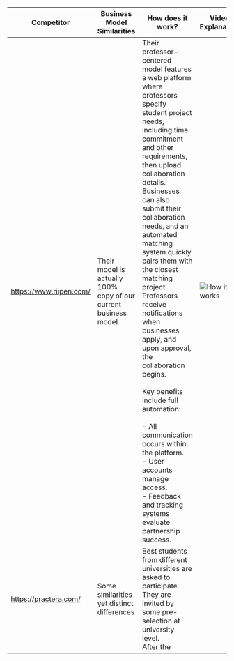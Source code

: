 
| Competitor              | Business Model Similarities                                      | How does it work?                                                                                                                                                                                                                                                                                                                                                                                                                                                                                                                                                                                                                                    | Video Explanation                                          | Scale                                                                              | Action Steps                                                                                                                                                                |
| ----------------------- | ---------------------------------------------------------------- | ---------------------------------------------------------------------------------------------------------------------------------------------------------------------------------------------------------------------------------------------------------------------------------------------------------------------------------------------------------------------------------------------------------------------------------------------------------------------------------------------------------------------------------------------------------------------------------------------------------------------------------------------------- | ---------------------------------------------------------- | ---------------------------------------------------------------------------------- | --------------------------------------------------------------------------------------------------------------------------------------------------------------------------- |
| https://www.riipen.com/ | Their model is actually 100% copy of our current business model. | Their professor-centered model features a web platform where professors specify student project needs, including time commitment and other requirements, then upload collaboration details. Businesses can also submit their collaboration needs, and an automated matching system quickly pairs them with the closest matching project. Professors receive notifications when businesses apply, and upon approval, the collaboration begins.<br><br>Key benefits include full automation:<br><br>- All communication occurs within the platform.<br>- User accounts manage access.<br>- Feedback and tracking systems evaluate partnership success. | ![How it works](https://youtu.be/fvAmCHzyGXo?t=2183)  <br> | They consistently manage ~3,500 active projects and collaborate with ~40,000 SMEs. | Their approach mirrors ours but is far superior. We can’t compete in this niche long-term. Once they expand to Europe, our business is at risk without significant changes. |
| https://practera.com/   | Some similarities yet distinct differences                       | Best students from different universities are asked to participate. They are invited by some pre-selection at university level.<br>After the                                                                                                                                                                                                                                                                                                                                                                                                                                                                                                         |                                                            |                                                                                    |                                                                                                                                                                             |
